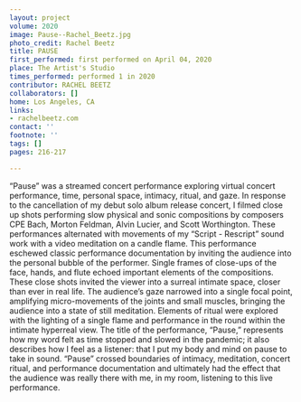 ```yaml
---
layout: project
volume: 2020
image: Pause--Rachel_Beetz.jpg
photo_credit: Rachel Beetz
title: PAUSE
first_performed: first performed on April 04, 2020
place: The Artist's Studio
times_performed: performed 1 in 2020
contributor: RACHEL BEETZ
collaborators: []
home: Los Angeles, CA
links:
- rachelbeetz.com
contact: ''
footnote: ''
tags: []
pages: 216-217

---
```


“Pause” was a streamed concert performance exploring virtual concert performance, time, personal space, intimacy, ritual, and gaze. In response to the cancellation of my debut solo album release concert, I filmed close up shots performing slow physical and sonic compositions by composers CPE Bach, Morton Feldman, Alvin Lucier, and Scott Worthington. These performances alternated with movements of my “Script - Rescript” sound work with a video meditation on a candle flame. This performance eschewed classic performance documentation by inviting the audience into the personal bubble of the performer. Single frames of close-ups of the face, hands, and flute echoed important elements of the compositions. These close shots invited the viewer into a surreal intimate space, closer than ever in real life. The audience’s gaze narrowed into a single focal point, amplifying micro-movements of the joints and small muscles, bringing the audience into a state of still meditation. Elements of ritual were explored with the lighting of a single flame and performance in the round within the intimate hyperreal view. The title of the performance, “Pause,” represents how my word felt as time stopped and slowed in the pandemic; it also describes how I feel as a listener: that I put my body and mind on pause to take in sound. “Pause” crossed boundaries of intimacy, meditation, concert ritual, and performance documentation and ultimately had the effect that the audience was really there with me, in my room, listening to this live performance. 


